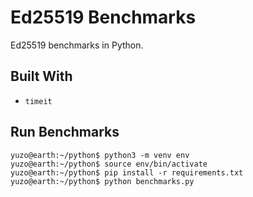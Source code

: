 # Ed25519 Benchmarks

Ed25519 benchmarks in Python.

## Built With

- `timeit`

## Run Benchmarks

```console
yuzo@earth:~/python$ python3 -m venv env
yuzo@earth:~/python$ source env/bin/activate
yuzo@earth:~/python$ pip install -r requirements.txt
yuzo@earth:~/python$ python benchmarks.py
```
